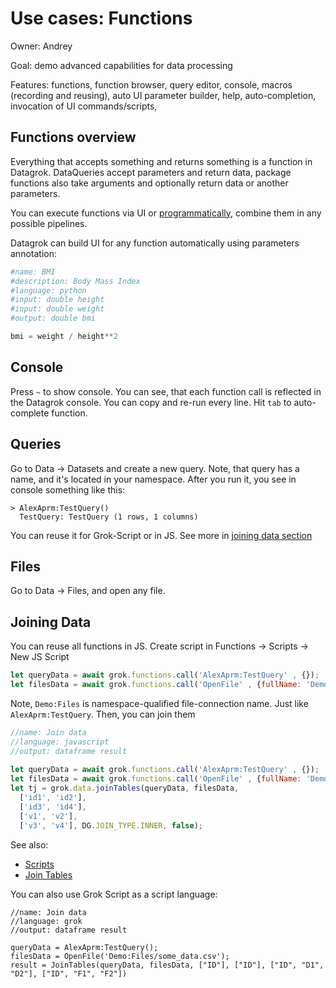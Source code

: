 <!-- TITLE: Use Cases: Functions -->
<!-- SUBTITLE: -->

# Use cases: Functions

Owner: Andrey

Goal: demo advanced capabilities for data processing

Features: functions, function browser, query editor, console, macros (recording and reusing), auto UI parameter builder,
help, auto-completion, invocation of UI commands/scripts,

## Functions overview

Everything that accepts something and returns something is a function in Datagrok. DataQueries accept parameters and return data, 
package functions also take arguments and optionally return data or another parameters.

You can execute functions via UI or [programmatically](https://public.datagrok.ai/js/samples/functions/calling), combine them in any possible pipelines.

Datagrok can build UI for any function automatically using parameters annotation:
```python
#name: BMI
#description: Body Mass Index
#language: python
#input: double height
#input: double weight
#output: double bmi

bmi = weight / height**2
```

## Console

Press `~` to show console. You can see, that each function call is reflected in the Datagrok console. You can copy and re-run every line.
Hit `tab` to auto-complete function.

## Queries

Go to Data -> Datasets and create a new query. Note, that query has a name, and it's located in your namespace. 
After you run it, you see in console something like this: 
```
> AlexAprm:TestQuery()
  TestQuery: TestQuery (1 rows, 1 columns)
```

You can reuse it for Grok-Script or in JS. See more in [joining data section](#joining-data)

## Files

Go to Data -> Files, and open any file. 

## Joining Data

You can reuse all functions in JS. Create script in Functions -> Scripts -> New JS Script
```javascript
let queryData = await grok.functions.call('AlexAprm:TestQuery' , {});
let filesData = await grok.functions.call('OpenFile' , {fullName: 'Demo:Files/some_data.csv'});
```
Note, `Demo:Files` is namespace-qualified file-connection name. Just like `AlexAprm:TestQuery`.
Then, you can join them
```javascript
//name: Join data
//language: javascript
//output: dataframe result
 
let queryData = await grok.functions.call('AlexAprm:TestQuery' , {});
let filesData = await grok.functions.call('OpenFile' , {fullName: 'Demo:Files/some_data.csv'});
let tj = grok.data.joinTables(queryData, filesData, 
  ['id1', 'id2'], 
  ['id3', 'id4'], 
  ['v1', 'v2'], 
  ['v3', 'v4'], DG.JOIN_TYPE.INNER, false);
```
See also:
- [Scripts](scripting.md)
- [Join Tables](https://public.datagrok.ai/js/samples/data-frame/join-link/join-tables)

You can also use Grok Script as a script language:
```
//name: Join data
//language: grok
//output: dataframe result
 
queryData = AlexAprm:TestQuery();
filesData = OpenFile('Demo:Files/some_data.csv');
result = JoinTables(queryData, filesData, ["ID"], ["ID"], ["ID", "D1", "D2"], ["ID", "F1", "F2"])
```